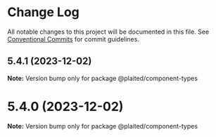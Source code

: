 # Change Log

All notable changes to this project will be documented in this file.
See [Conventional Commits](https://conventionalcommits.org) for commit guidelines.

## 5.4.1 (2023-12-02)

**Note:** Version bump only for package @plaited/component-types





# 5.4.0 (2023-12-02)

**Note:** Version bump only for package @plaited/component-types
